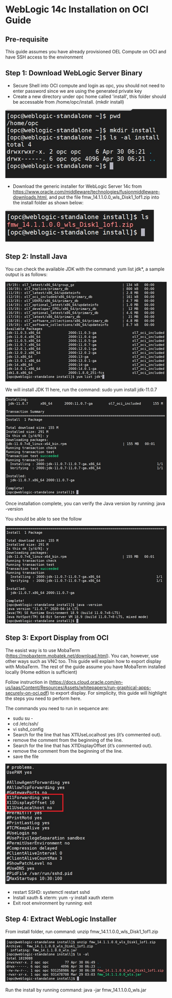 # WebLogic 14c Installation on OCI Guide

## Pre-requisite

This guide assumes you have already provisioned OEL Compute on OCI and have SSH access to the environment

## Step 1: Download WebLogic Server Binary

- Secure Shell into OCI compute and login as opc, you should not need to enter password since we are using the generated private key
- Create a new directory under opc home called 'install', this folder should be accessable from /home/opc/install. (mkdir install)  

![Screenshot 1](images/weblogic_install/screenshot1.jpg)  

- Download the generic installer for WebLogic Server 14c from https://www.oracle.com/middleware/technologies/fusionmiddleware-downloads.html, and put the file fmw_14.1.1.0.0_wls_Disk1_1of1.zip into the install folder as shown below:  

![Screenshot 2](images/weblogic_install/screenshot2.jpg)  

## Step 2: Install Java

You can check the available JDK with the command: yum list jdk*, a sample output is as follows:  

![Screenshot 3](images/weblogic_install/screenshot3.jpg)  

We will install JDK 11 here, run the command: sudo yum install jdk-11.0.7  

![Screenshot 4](images/weblogic_install/screenshot4.jpg)  

Once installation complete, you can verify the Java version by running: java -version  

You should be able to see the follow  

![Screenshot 5](images/weblogic_install/screenshot5.jpg)  


## Step 3: Export Display from OCI

The easist way is to use MobaTerm (https://mobaxterm.mobatek.net/download.html). You can, however, use other ways such as VNC too. This guide will explain how to export display with MobaTerm. The rest of the guide assume you have MobaTerm installed locally (Home edition is sufficient)  

Follow instruction in (https://docs.cloud.oracle.com/en-us/iaas/Content/Resources/Assets/whitepapers/run-graphical-apps-securely-on-oci.pdf) to export display. For simplicity, this guide will highlight the steps you need to perform here.  

The commands you need to run in sequence are:  

- sudu su -
- cd /etc/ssh/
- vi sshd_config
- Search for the line that has X11UseLocalhost yes (it’s commented out).
- remove the comment from the beginning of the line.
- Search for the line that has X11DisplayOffset (it’s commented out).
- remove the comment from the beginning of the line.
- save the file  

![Screenshot 7](images/weblogic_install/screenshot7.jpg)  

- restart SSHD: systemctl restart sshd
- Install xauth & xterm: yum -y install xauth xterm
- Exit root environment by running: exit

## Step 4: Extract WebLogic Installer

From install folder, run command: unzip fmw_14.1.1.0.0_wls_Disk1_1of1.zip  

![Screenshot 6](images/weblogic_install/screenshot6.jpg)  

Run the install by running command: java -jar fmw_14.1.1.0.0_wls.jar  


